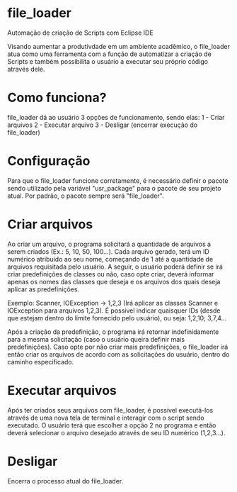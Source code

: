 # file_loader
Automação de criação de Scripts com Eclipse IDE

Visando aumentar a produtivdade em um ambiente acadêmico, o file_loader atua como uma ferramenta com a função de automatizar a criação de Scripts e também possibilita o usuário a executar seu próprio código através dele.


# Como funciona?
file_loader dá ao usuário 3 opções de funcionamento, sendo elas:
1 - Criar arquivos 
2 - Executar arquivo
3 - Desligar (encerrar execução do file_loader)


# Configuração 
Para que o file_loader funcione corretamente, é necessário definir o pacote sendo utilizado pela variável "usr_package" para o pacote de seu projeto atual.
Por padrão, o pacote sempre será "file_loader".


# Criar arquivos
Ao criar um arquivo, o programa solicitará a quantidade de arquivos a serem criados (Ex.: 5, 10, 50, 100...). Cada arquivo gerado, terá um ID numérico atribuído ao seu nome, começando de 1 até a quantidade de arquivos requisitada pelo usuário.
A seguir, o usuário poderá definir se irá criar predefinições de classes ou não, caso opte criar, deverá informar apenas os nomes das classes que deseja e os arquivos dos quais deseja aplicar as predefinições.

Exemplo: Scanner, IOException -> 1,2,3 (Irá aplicar as classes Scanner e IOException para arquivos 1,2,3).
É possível indicar quaisquer IDs (desde que estejam dentro do limite fornecido pelo usuário), ou seja: 1,2,10; 3,7,4...

Após a criação da predefinição, o programa irá retornar indefinidamente para a mesma solicitação (caso o usuário queira definir mais predefinições).
Caso opte por não criar mais predefinições, o file_loader irá então criar os arquivos de acordo com as solicitações do usuário, dentro do caminho especificado.


# Executar arquivos
Após ter criados seus arquivos com file_loader, é possível executá-los através de uma nova tela de terminal e interagir com o script sendo executado.
O usuário terá que escolher a opção 2 no programa e então deverá selecionar o arquivo desejado através de seu ID numérico (1,2,3...).


# Desligar
Encerra o processo atual do file_loader.


